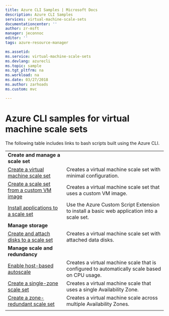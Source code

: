 ```yaml
---
title: Azure CLI Samples | Microsoft Docs
description: Azure CLI Samples
services: virtual-machine-scale-sets
documentationcenter: ''
author: zr-msft
manager: jeconnoc
editor: ''
tags: azure-resource-manager

ms.assetid:
ms.service: virtual-machine-scale-sets
ms.devlang: azurecli
ms.topic: sample
ms.tgt_pltfrm: na
ms.workload: na
ms.date: 03/27/2018
ms.author: zarhoads
ms.custom: mvc

---
```

# Azure CLI samples for virtual machine scale sets

The following table includes links to bash scripts built using the Azure CLI.

| | |
|---|---|
|**Create and manage a scale set**||
| [Create a virtual machine scale set](scripts/cli-sample-create-simple-scale-set.md?toc=%2fcli%2fazure%2ftoc.json) | Creates a virtual machine scale set with minimal configuration. |
| [Create a scale set from a custom VM image](scripts/cli-sample-create-scale-set-from-custom-image.md?toc=%2fcli%2fmodule%2ftoc.json) | Creates a virtual machine scale set that uses a custom VM image. |
| [Install applications to a scale set](scripts/cli-sample-install-apps.md?toc=%2fcli%2fmodule%2ftoc.json) | Use the Azure Custom Script Extension to install a basic web application into a scale set. |
|**Manage storage**||
| [Create and attach disks to a scale set](scripts/cli-sample-attach-disks.md?toc=%2fcli%2fmodule%2ftoc.json) | Creates a virtual machine scale set with attached data disks. |
|**Manage scale and redundancy**||
| [Enable host-based autoscale](scripts/cli-sample-enable-autoscale.md?toc=%2fcli%2fazure%2ftoc.json) | Creates a virtual machine scale that is configured to automatically scale based on CPU usage. |
| [Create a single-zone scale set](scripts/cli-sample-single-availability-zone-scale-set.md?toc=%2fcli%2fazure%2ftoc.json) | Creates a virtual machine scale that uses a single Availability Zone. |
| [Create a zone-redundant scale set](scripts/cli-sample-zone-redundant-scale-set.md?toc=%2fcli%2fazure%2ftoc.json) | Creates a virtual machine scale across multiple Availability Zones. |
| | |